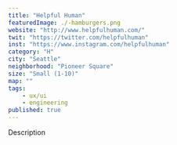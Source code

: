 ```yaml
---
title: "Helpful Human"
featuredImage: ./-hamburgers.png
website: "http://www.helpfulhuman.com/"
twit: "https://twitter.com/helpfulhuman"
inst: "https://www.instagram.com/helpfulhuman"
category: "H"
city: "Seattle"
neighborhood: "Pioneer Square"
size: "Small (1-10)"
map: ""
tags:
    - ux/ui
    - engineering
published: true
---
```


Description
